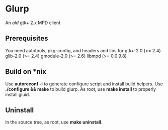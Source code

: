 # Glurp
An _old_ gtk+ 2.x MPD client

## Prerequisites
You need autotools, pkg-config, and headers and libs for gtk+-2.0 (>= 2.4) glib-2.0 (>= 2.4) gmodule-2.0 (>= 2.6) libmpd (>= 0.0.9.8)

## Build on *nix
Use __autoreconf -i__ to generate configure script and install build helpers.
Use __./configure && make__ to build glurp.
As root, use __make install__ to properly install gluid.

## Uninstall
In the source tree, as root, use __make uninstall__.

